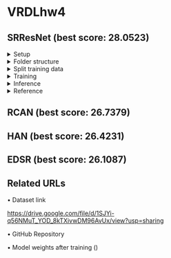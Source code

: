 # VRDLhw4



## SRResNet (best score: 28.0523)


<details>
<summary>Setup</summary>

```bash
$ conda create -n VRDLhw4_SRResNet python=3.7
$ conda activate VRDLhw4_SRResNet
$ conda install pytorch torchvision torchaudio cudatoolkit=10.2 -c pytorch
$ cd /home/yuhsi44165/NYCU/G2/VRDL/HW4/
$ git clone https://github.com/TW-yuhsi/VRDLhw4.git
$ cd VRDLhw4/
$ pip install -r requirements.txt
```
  
</details>




<details>
<summary>Folder structure</summary>
  
```text
$ cd /home/yuhsi44165/NYCU/G2/VRDL/HW4/
├── data
│   ├── testing_lr_images
│   │   ├── 00.png
│   │   ├── 01.png
│   │   ├── .
│   │   ├── .
│   │   ├── .
│   │   ├── 13.png
│   ├── training_hr_images
│   │   ├── 2092.png
│   │   ├── 8049.png
│   │   ├── .
│   │   ├── .
│   │   ├── .
│   │   ├── tt27.png
```
  
</details>




<details>
<summary>Split training data</summary>

```bash
$ python train_val_split.py
```
  
</details>




<details>
<summary>Training</summary>

```bash
$ python train.py
```
  
</details>




<details>
<summary>Inference</summary>

```bash
$ python test.py
```
  
</details>





<details>
<summary>Reference</summary>

- https://arxiv.org/abs/1609.04802
- https://github.com/twtygqyy/pytorch-SRResNet
- https://github.com/sgrvinod/a-PyTorch-Tutorial-to-Super-Resolution
  
</details>




## RCAN (best score: 26.7379)
  
  
  
## HAN (best score: 26.4231)


  
  
## EDSR (best score: 26.1087)
  
  
  





## Related URLs

• Dataset link

https://drive.google.com/file/d/1SJYi-q56NMuT_YOD_8kTXivwDM96AvUx/view?usp=sharing

• GitHub Repository



• Model weights after training ()


